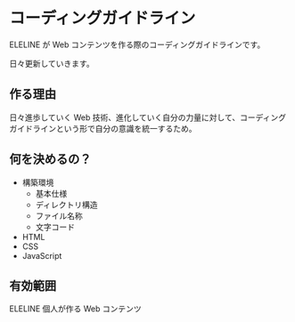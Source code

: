 # コーディングガイドライン

ELELINE が Web コンテンツを作る際のコーディングガイドラインです。

日々更新していきます。

## 作る理由

日々進歩していく Web 技術、進化していく自分の力量に対して、コーディングガイドラインという形で自分の意識を統一するため。

## 何を決めるの？

- 構築環境
    - 基本仕様
    - ディレクトリ構造
    - ファイル名称
    - 文字コード
- HTML
- CSS
- JavaScript

## 有効範囲

ELELINE 個人が作る Web コンテンツ